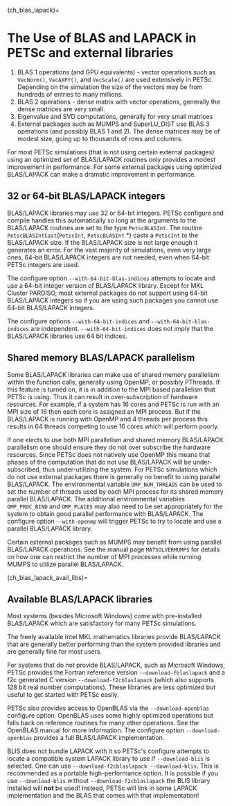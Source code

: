 (ch_blas_lapack)=

# The Use of BLAS and LAPACK in PETSc and external libraries

1. BLAS 1 operations (and GPU equivalents) - vector operations such as `VecNorm()`, `VecAXPY()`, and `VecScale()` are used extensively in PETSc. Depending on the
   simulation the size of the vectors may be from hundreds of entries to many millions.
2. BLAS 2 operations - dense matrix with vector operations, generally the dense matrices are very small.
3. Eigenvalue and SVD computations, generally for very small matrices
4. External packages such as MUMPS and SuperLU_DIST use BLAS 3 operations (and possibly BLAS 1 and 2). The
   dense matrices may be of modest size, going up to thousands of rows and columns.

For most PETSc simulations (that is not using certain external packages) using an optimized set of BLAS/LAPACK routines
only provides a modest improvement in performance. For some external packages using optimized BLAS/LAPACK can make a
dramatic improvement in performance.

## 32 or 64-bit BLAS/LAPACK integers

BLAS/LAPACK libraries may use 32 or 64-bit integers. PETSc configure and compile handles this automatically
so long at the arguments to the BLAS/LAPACK routines are set to the type `PetscBLASInt`. The routine `PetscBLASIntCast`(`PetscInt`, `PetscBLASInt` \*) casts
a `PetscInt` to the BLAS/LAPACK size. If the BLAS/LAPACK size is not large enough it generates an error. For the vast majority of
simulations, even very large ones, 64-bit BLAS/LAPACK integers are not needed, even when 64-bit PETSc integers are used.

The configure
option `--with-64-bit-blas-indices` attempts to locate and use a 64-bit integer version of BLAS/LAPACK library. Except for MKL Cluster PARDISO,
most external packages do not support using
64-bit BLAS/LAPACK integers so if you are using such packages you cannot use 64-bit BLAS/LAPACK integers.

The configure options `--with-64-bit-indices` and `--with-64-bit-blas-indices` are independent. `--with-64-bit-indices` does not imply that the
BLAS/LAPACK libraries use 64 bit indices.

## Shared memory BLAS/LAPACK parallelism

Some BLAS/LAPACK libraries can make use of shared memory parallelism within the function calls, generally using OpenMP, or possibly PThreads.
If this feature is turned on, it is in addition to the MPI based parallelism that PETSc is using. Thus it can result in over-subscription of hardware resources. For example,
if a system has 16 cores and PETSc is run with an MPI size of 16 then each core is assigned an MPI process. But if the BLAS/LAPACK is running with
OpenMP and 4 threads per process this results in 64 threads competing to use 16 cores which will perform poorly.

If one elects to use both MPI parallelism and shared memory BLAS/LAPACK parallelism one should ensure they do not over subscribe the hardware
resources. Since PETSc does not natively use OpenMP this means that phases of the computation that do not use BLAS/LAPACK will be under-subscribed,
thus under-utilizing the system. For PETSc simulations which do not use external packages there is generally no benefit to using parallel
BLAS/LAPACK. The environmental variable `OMP_NUM_THREADS` can be used to set the number of threads used by each MPI process for its shared memory parallel BLAS/LAPACK. The additional
environmental variables `OMP_PROC_BIND` and `OMP_PLACES` may also need to be set appropriately for the system to obtain good parallel performance with
BLAS/LAPACK. The configure option `--with-openmp` will trigger PETSc to try to locate and use a parallel BLAS/LAPACK library.

Certain external packages such as MUMPS may benefit from using parallel BLAS/LAPACK operations. See the manual page `MATSOLVERMUMPS` for details on
how one can restrict the number of MPI processes while running MUMPS to utilize parallel BLAS/LAPACK.

(ch_blas_lapack_avail_libs)=

## Available BLAS/LAPACK libraries

Most systems (besides Microsoft Windows) come with pre-installed BLAS/LAPACK which are satisfactory for many PETSc simulations.

The freely available Intel MKL mathematics libraries provide BLAS/LAPACK that are generally better performing than the system provided libraries
and are generally fine for most users.

For systems that do not provide BLAS/LAPACK, such as Microsoft Windows, PETSc provides the Fortran reference version
`--download-fblaslapack` and a f2c generated C version `--download-f2cblaslapack` (which also supports 128 bit real number computations).
These libraries are less optimized but useful to get started with PETSc easily.

PETSc also provides access to OpenBLAS via the `--download-openblas` configure option. OpenBLAS uses some highly optimized operations but falls back on reference
routines for many other operations. See the OpenBLAS manual for more information. The configure option `--download-openblas` provides a full BLAS/LAPACK implementation.

BLIS does not bundle LAPACK with it so PETSc's configure attempts to locate a compatible system LAPACK library to use if `--download-blis` is
selected. One can use `--download-f2cblaslapack --download-blis`. This is recommended as a portable high-performance option. It is possible if you use `--download-blis` without `--download-f2cblaslapack` the BLIS library installed will **not** be used! Instead, PETSc will link in some LAPACK implementation and the BLAS that comes with that implementation!
